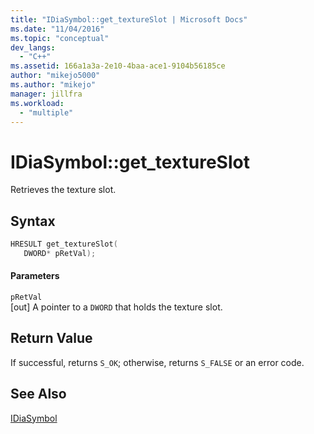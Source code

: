 ```yaml
---
title: "IDiaSymbol::get_textureSlot | Microsoft Docs"
ms.date: "11/04/2016"
ms.topic: "conceptual"
dev_langs: 
  - "C++"
ms.assetid: 166a1a3a-2e10-4baa-ace1-9104b56185ce
author: "mikejo5000"
ms.author: "mikejo"
manager: jillfra
ms.workload: 
  - "multiple"
---
```

# IDiaSymbol::get_textureSlot
Retrieves the texture slot.  
  
## Syntax  
  
```C++  
HRESULT get_textureSlot(   
   DWORD* pRetVal);  
```  
  
#### Parameters  
 `pRetVal`  
 [out] A pointer to a `DWORD` that holds the texture slot.  
  
## Return Value  
 If successful, returns `S_OK`; otherwise, returns `S_FALSE` or an error code.  
  
## See Also  
 [IDiaSymbol](../../debugger/debug-interface-access/idiasymbol.md)